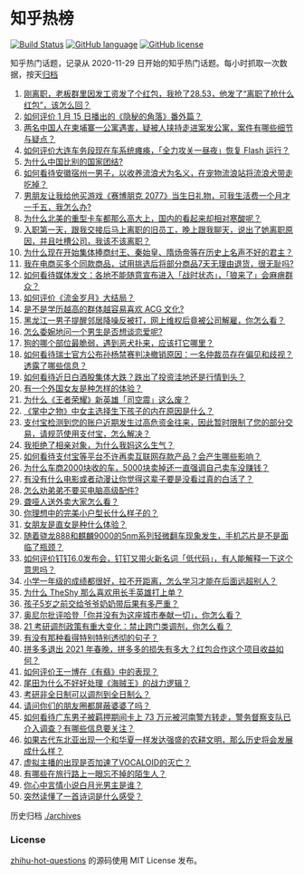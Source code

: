 # 知乎热榜
[![Build Status](https://github.com/ToWeLong/zhihu-hot-questions/workflows/CI/badge.svg)](https://github.com/ToWeLong/zhihu-hot-questions/actions)
[![GitHub language](https://img.shields.io/badge/language-golang-orange.svg)](https://golang.org/)
[![GitHub license](https://img.shields.io/github/license/ToWeLong/zhihu-hot-questions)](https://github.com/ToWeLong/zhihu-hot-questions/blob/main/LICENSE)

知乎热门话题，记录从 2020-11-29 日开始的知乎热门话题。每小时抓取一次数据，按天[归档](./archives)

<!-- BEGIN -->

1. [刚离职，老板群里因发工资发了个红包，我抢了28.53，他发了“离职了抢什么红包”，该怎么回？](https://www.zhihu.com/question/406777225)
1. [如何评价 1 月 15 日播出的《隐秘的角落》番外篇？](https://www.zhihu.com/question/439536977)
1. [两名中国人在柬埔寨一公寓遇害，疑被人挟持走进案发公寓，案件有哪些细节与疑点？](https://www.zhihu.com/question/439363050)
1. [如何评价大连车务段现在车系统瘫痪，「全力攻关一昼夜」恢复 Flash 运行？](https://www.zhihu.com/question/439434803)
1. [为什么中国比别的国家团结?](https://www.zhihu.com/question/385179186)
1. [如何看待安徽宿州一男子，以收养流浪犬为名义，在宠物流浪站将流浪犬带走吃掉？](https://www.zhihu.com/question/438972197)
1. [男朋友让我给他买游戏《赛博朋克 2077》当生日礼物，可我生活费一个月才一千五，我怎么办?](https://www.zhihu.com/question/434776782)
1. [为什么北美的重型卡车都那么高大上，国内的看起来却相对寒酸呢？](https://www.zhihu.com/question/23887781)
1. [入职第一天，跟我交接后马上离职的旧员工，晚上跟我聊天，说出了她离职原因，并且吐槽公司，我该不该离职？](https://www.zhihu.com/question/431710967)
1. [为什么现在开始集体捧商纣王、秦始皇、隋炀帝等在历史上名声不好的君主？](https://www.zhihu.com/question/63848511)
1. [我在电商买多个同款商品，试用挑选后将部分商品7天无理由退货，很无耻吗?](https://www.zhihu.com/question/359744260)
1. [如何看待媒体发文：各地不能随意宣布进入「战时状态」，「狼来了」会麻痹群众？](https://www.zhihu.com/question/439609149)
1. [如何评价《流金岁月》大结局？](https://www.zhihu.com/question/439537735)
1. [是不是学历越高的群体越容易喜欢 ACG 文化?](https://www.zhihu.com/question/438677613)
1. [黑龙江一男子提醒邻居降噪反被打，网上维权后竟被公司解雇，你怎么看？](https://www.zhihu.com/question/439492690)
1. [怎么委婉地问一个男生是否想谈恋爱呢?](https://www.zhihu.com/question/437434861)
1. [狗的哪个部位最脆弱，遇到恶犬扑来，应该打它哪里？](https://www.zhihu.com/question/315822708)
1. [如何看待瑞士官方公布孙杨禁赛判决撤销原因：一名仲裁员存在偏见和歧视？透露了哪些信息？](https://www.zhihu.com/question/439609004)
1. [如何看待近日白酒股集体大跌？跌出了投资洼地还是行情到头？](https://www.zhihu.com/question/439358747)
1. [有一个外国女友是种怎样的体验？](https://www.zhihu.com/question/27428976)
1. [为什么《王者荣耀》新英雄「司空震」这么废？](https://www.zhihu.com/question/439314693)
1. [《掌中之物》中女主选择生下孩子的内在原因是什么？](https://www.zhihu.com/question/438676755)
1. [支付宝检测到您的账户近期发生过高危资金往来，因此暂时限制了您的部分交易，请规范使用支付宝，怎么解决？](https://www.zhihu.com/question/431816818)
1. [我拒绝了相亲对象，为什么我妈这么生气？](https://www.zhihu.com/question/438882455)
1. [如何看待支付宝等平台不许再卖互联网存款产品？会产生哪些影响？](https://www.zhihu.com/question/439561713)
1. [为什么车商2000块收的车，5000块卖掉还一直强调自己卖车没赚钱？](https://www.zhihu.com/question/434339039)
1. [有没有什么电影或者动漫让你觉得这辈子要是没看过真的白活了？](https://www.zhihu.com/question/431551442)
1. [怎么劝弟弟不要买电脑高级配件?](https://www.zhihu.com/question/438848560)
1. [聋哑人送外卖大家怎么看？](https://www.zhihu.com/question/68568499)
1. [你理想中的完美小户型长什么样子的？](https://www.zhihu.com/question/308860964)
1. [女朋友是直女是种什么体验？](https://www.zhihu.com/question/280926181)
1. [随着骁龙888和麒麟9000的5nm系列轻微翻车现象发生，手机芯片是不是面临了瓶颈？](https://www.zhihu.com/question/437367381)
1. [如何评价钉钉6.0发布会，钉钉又带火新名词「低代码」，有人能解释一下这个意思吗？](https://www.zhihu.com/question/439292804)
1. [小学一年级的成绩都很好，拉不开距离，怎么学习才能在后面远超别人？](https://www.zhihu.com/question/439054680)
1. [为什么 TheShy 那么喜欢用长手英雄打上单？](https://www.zhihu.com/question/439342493)
1. [孩子5岁之前交给爷爷奶奶带后果有多严重？](https://www.zhihu.com/question/33047684)
1. [奥尼尔批评哈登「你并没有为这座城市奉献一切」，你怎么看？](https://www.zhihu.com/question/439501486)
1. [21 考研调剂政策有重大变化：禁止跨门类调剂，你怎么看？](https://www.zhihu.com/question/438836613)
1. [有没有那种看得特别特别透彻的句子？](https://www.zhihu.com/question/426591942)
1. [拼多多退出 2021 年春晚，拼多多的损失有多大？红包合作这个项目收益如何？](https://www.zhihu.com/question/439503211)
1. [如何评价王一博在《有翡》中的表现？](https://www.zhihu.com/question/434962354)
1. [尾田为什么不好好处理《海贼王》的战力逻辑？](https://www.zhihu.com/question/439336217)
1. [考研非全日制可以调剂到全日制么？](https://www.zhihu.com/question/394232099)
1. [请问你们的朋友圈都屏蔽婆婆了吗？](https://www.zhihu.com/question/438335788)
1. [如何看待广东男子被羁押期间卡上 73 万元被河南警方转走，警务督察支队已介入调查？有哪些信息要关注？](https://www.zhihu.com/question/439510527)
1. [如果古代东北亚出现一个和华夏一样发达强盛的农耕文明，那么历史将会发展成什么样？](https://www.zhihu.com/question/423318234)
1. [虚拟主播的出现是否加速了VOCALOID的灭亡？](https://www.zhihu.com/question/439254751)
1. [有哪些在旅行路上一眼忘不掉的陌生人？](https://www.zhihu.com/question/439166898)
1. [你心中言情小说白月光男主是谁？](https://www.zhihu.com/question/382153294)
1. [突然读懂了一首诗词是什么感受？](https://www.zhihu.com/question/65691543)

<!-- END -->

历史归档 [./archives](./archives)


### License
[zhihu-hot-questions](https://github.com/towelong/zhihu-hot-questions) 的源码使用 MIT License 发布。